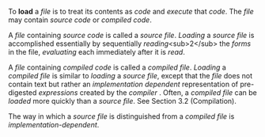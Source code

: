  

To **load** a *file* is to treat its contents as *code* and *execute* that *code*. The *file* may contain *source code* or *compiled code*. 

A *file* containing *source code* is called a *source file*. *Loading* a *source file* is accomplished essentially by sequentially *reading*\<sub\>2\</sub\> the *forms* in the file, *evaluating* each immediately after it is *read*. 

A *file* containing *compiled code* is called a *compiled file*. *Loading* a *compiled file* is similar to *loading* a *source file*, except that the *file* does not contain text but rather an *implementation dependent* representation of pre-digested *expressions* created by the *compiler* . Often, a *compiled file* can be *loaded* more quickly than a *source file*. See Section 3.2 (Compilation). 

The way in which a *source file* is distinguished from a *compiled file* is *implementation-dependent*.

 